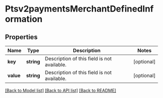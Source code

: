 # Ptsv2paymentsMerchantDefinedInformation

## Properties
Name | Type | Description | Notes
------------ | ------------- | ------------- | -------------
**key** | **string** | Description of this field is not available. | [optional] 
**value** | **string** | Description of this field is not available. | [optional] 

[[Back to Model list]](../README.md#documentation-for-models) [[Back to API list]](../README.md#documentation-for-api-endpoints) [[Back to README]](../README.md)


